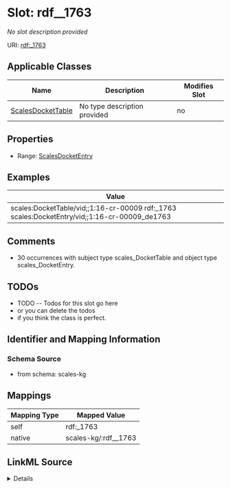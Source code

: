 

# Slot: rdf__1763


_No slot description provided_





URI: [rdf:_1763](http://www.w3.org/1999/02/22-rdf-syntax-ns#_1763)



<!-- no inheritance hierarchy -->





## Applicable Classes

| Name | Description | Modifies Slot |
| --- | --- | --- |
| [ScalesDocketTable](../classes/ScalesDocketTable.md) | No type description provided |  no  |







## Properties

* Range: [ScalesDocketEntry](../classes/ScalesDocketEntry.md)






## Examples

| Value |
| --- |
| scales:DocketTable/vid;;1:16-cr-00009 rdf:_1763 scales:DocketEntry/vid;;1:16-cr-00009_de1763 |

## Comments

* 30 occurrences with subject type scales_DocketTable and object type scales_DocketEntry.

## TODOs

* TODO -- Todos for this slot go here
* or you can delete the todos
* if you think the class is perfect.

## Identifier and Mapping Information







### Schema Source


* from schema: scales-kg




## Mappings

| Mapping Type | Mapped Value |
| ---  | ---  |
| self | rdf:_1763 |
| native | scales-kg/:rdf__1763 |




## LinkML Source

<details>
```yaml
name: rdf__1763
description: No slot description provided
todos:
- TODO -- Todos for this slot go here
- or you can delete the todos
- if you think the class is perfect.
comments:
- 30 occurrences with subject type scales_DocketTable and object type scales_DocketEntry.
examples:
- value: scales:DocketTable/vid;;1:16-cr-00009 rdf:_1763 scales:DocketEntry/vid;;1:16-cr-00009_de1763
from_schema: scales-kg
rank: 1000
slot_uri: rdf:_1763
alias: rdf__1763
domain_of:
- scales_DocketTable
range: scales_DocketEntry

```
</details>